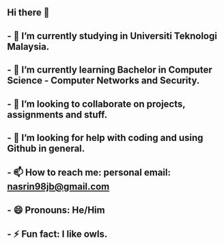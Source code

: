 ## Hi there 👋

## - 🔭 I’m currently studying in Universiti Teknologi Malaysia.
## - 🌱 I’m currently learning Bachelor in Computer Science - Computer Networks and Security.
## - 👯 I’m looking to collaborate on projects, assignments and stuff.
## - 🤔 I’m looking for help with coding and using Github in general.
## - 📫 How to reach me: personal email: nasrin98jb@gmail.com
## - 😄 Pronouns: He/Him
## - ⚡ Fun fact: I like owls. 

<!--
**nasrinutm/nasrinutm** is a ✨ _special_ ✨ repository because its `README.md` (this file) appears on your GitHub profile.

Here are some ideas to get you started:

- 🔭 I’m currently working on ...
- 🌱 I’m currently learning ...
- 👯 I’m looking to collaborate on ...
- 🤔 I’m looking for help with ...
- 💬 Ask me about ...
- 📫 How to reach me: ...
- 😄 Pronouns: ...
- ⚡ Fun fact: ...
-->

